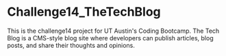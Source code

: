 # Challenge14_TheTechBlog
This is the challenge14 project for UT Austin's Coding Bootcamp. The Tech Blog is a CMS-style blog site where developers can publish articles, blog posts, and share their thoughts and opinions.

